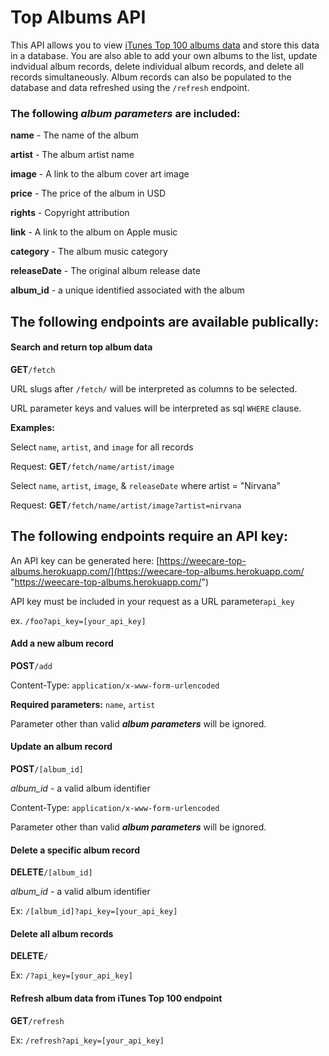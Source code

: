 # Top Albums API

This API allows you to view [iTunes Top 100 albums data](https://itunes.apple.com/us/rss/topalbums/limit=100/json "iTunes Top 100 albums data") and store this data in a database. You are also able to add your own albums to the list, update indvidual album records, delete individual album records, and delete all records simultaneously. Album records can also be populated to the database and data refreshed using the `/refresh` endpoint. 

### The following ***album parameters*** are included:

**name** - The name of the album

**artist** - The album artist name

**image** - A link to the album cover art image

**price** - The price of the album in USD

**rights** - Copyright attribution 

**link** - A link to the album on Apple music

**category** - The album music category

**releaseDate** - The original album release date

**album_id** - a unique identified associated with the album

## The following endpoints are available publically:

#### Search and return top album data
**GET**`/fetch`

URL slugs after `/fetch/` will be interpreted as columns to be selected. 

URL parameter keys and values will be interpreted as sql `WHERE` clause.

**Examples:**

Select `name`, `artist`, and `image` for all records

Request: **GET**`/fetch/name/artist/image`

Select `name`, `artist`, `image`, & `releaseDate` where artist = "Nirvana" 

Request: **GET**`/fetch/name/artist/image?artist=nirvana`

## The following endpoints require an API key:

An API key can be generated here: [https://weecare-top-albums.herokuapp.com/](https://weecare-top-albums.herokuapp.com/ "https://weecare-top-albums.herokuapp.com/")

API key must be included in your request as a URL parameter`api_key`

ex. `/foo?api_key=[your_api_key]`

#### Add a new album record
**POST**`/add`

Content-Type: `application/x-www-form-urlencoded`

**Required parameters:** `name`, `artist`

Parameter other than valid  ***album parameters*** will be ignored.


#### Update an album record
**POST**`/[album_id]`

*album_id* - a valid album identifier

Content-Type: `application/x-www-form-urlencoded`

Parameter other than valid  ***album parameters*** will be ignored.


#### Delete a specific album record
**DELETE**`/[album_id]`

*album_id* - a valid album identifier

Ex: `/[album_id]?api_key=[your_api_key]`


#### Delete all album records
**DELETE**`/`

Ex: `/?api_key=[your_api_key]`


#### Refresh album data from iTunes Top 100 endpoint
**GET**`/refresh`

Ex: `/refresh?api_key=[your_api_key]`